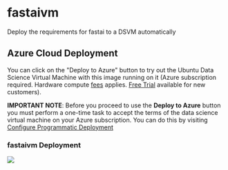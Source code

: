# fastaivm
Deploy the requirements for fastai to a DSVM automatically

## Azure Cloud Deployment

You can click on the "Deploy to Azure" button to try out the Ubuntu Data Science Virtual Machine with this image running on it (Azure subscription required. Hardware compute [fees](https://azure.microsoft.com/en-us/marketplace/partners/microsoft-ads/linux-data-science-vm/) applies. [Free Trial](https://azure.microsoft.com/free/) available for new customers). 

**IMPORTANT NOTE**: Before you proceed to use the **Deploy to Azure** button you must perform a one-time task to accept the terms of the data science virtual machine on your Azure subscription. You can do this by visiting [Configure Programmatic Deployment](https://ms.portal.azure.com/#blade/Microsoft_Azure_Marketplace/LegalTermsSkuProgrammaticAccessBlade/legalTermsSkuProgrammaticAccessData/%7B%22product%22%3A%7B%22publisherId%22%3A%22microsoft-ads%22%2C%22offerId%22%3A%22linux-data-science-vm%22%2C%22planId%22%3A%22linuxdsvm%22%7D%7D)

### fastaivm Deployment

<a href="https://portal.azure.com/#create/Microsoft.Template/uri/https%3A%2F%2Fraw.githubusercontent.com%2Fjreynolds01%2Ffastaivm%2Fmaster%2Fazuredeploy.json" target="_blank">
    <img src="http://azuredeploy.net/deploybutton.png"/>
</a>